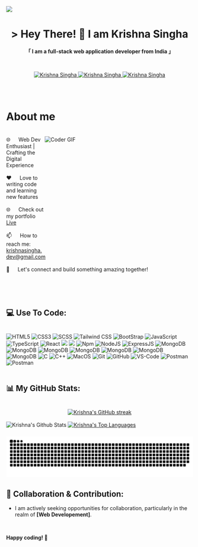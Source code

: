 <!-- Profile views -->

<a href="https://visitcount.itsvg.in">
  <img src="https://komarev.com/ghpvc/?username=krishna-singha&color=blueviolet" />
</a>

<br>

<!-- Intro  -->
<h1 align="center">
    &gt; Hey There! 👋  I am <b>Krishna Singha</b>
    <br>
</h1>

<p align="center"> 
  <b>「 I am a full-stack web application developer from <b>India</b> 」</b>
</p>
<br>

<p align="center">
 <a href="https://linkedin.com/in/krishnasingha/" target="_blank">
  <img src="https://img.shields.io/badge/LinkedIn-0077B5?style=for-the-badge&logo=linkedin&logoColor=white" alt="Krishna Singha"/>
 </a>
 <a href="https://www.instagram.com/krishna___singha" target="_blank">
  <img src="https://img.shields.io/badge/Instagram-fe4164?style=for-the-badge&logo=instagram&logoColor=white" alt="Krishna Singha"/>
 </a> 
 <a href="https://facebook.com/krishnasingha426" target="_blank">
  <img src="https://img.shields.io/badge/Facebook-20BEFF?&style=for-the-badge&logo=facebook&logoColor=white" alt="Krishna Singha"/>
  </a> 
</p>
<br><br>

<!-- About Section -->

# About me

<br>
<div>
    <img align="right" src="https://raw.githubusercontent.com/raghavk16/raghavk16/master/giphy.webp" alt="Coder GIF" width="400px" height="300px">
    🌐 &emsp; Web Dev Enthusiast | Crafting the Digital Experience <br><br>
    ❤️ &emsp; Love to writing code and learning new features <br><br>
    🌐 &emsp; Check out my portfolio <a href="https://krishnasingha.wiki">Live</a> <br><br>
    📫 &emsp; How to reach me: <a href="mailto:krishnasingha.dev@gmail.com">krishnasingha.dev@gmail.com</a> <br><br>
    🚀 &emsp; Let's connect and build something amazing together! <br><br>
</div>

<br><br>

## 💻 Use To Code:

<br>

<div>
  <!-- HTML -->
  <img src="https://user-images.githubusercontent.com/25181517/192158954-f88b5814-d510-4564-b285-dff7d6400dad.png" alt="HTML5" width="60px"/>

  <!-- CSS -->
  <img src="https://user-images.githubusercontent.com/25181517/183898674-75a4a1b1-f960-4ea9-abcb-637170a00a75.png" alt="CSS3" width="60px"/>

  <!-- SCSS -->
  <img src="https://user-images.githubusercontent.com/25181517/192158956-48192682-23d5-4bfc-9dfb-6511ade346bc.png" alt="SCSS" width="50px"/>

  <!-- Tailwind CSS -->
  <img src="https://user-images.githubusercontent.com/25181517/202896760-337261ed-ee92-4979-84c4-d4b829c7355d.png" alt="Tailwind CSS" width="60px"/>

  <!-- Bootstrap -->
  <img src="https://user-images.githubusercontent.com/25181517/183898054-b3d693d4-dafb-4808-a509-bab54cf5de34.png" alt="BootStrap" width="60px"/>

  <!-- JavaScript -->
  <img src="https://user-images.githubusercontent.com/25181517/117447155-6a868a00-af3d-11eb-9cfe-245df15c9f3f.png" alt="JavaScript" width="52px"/>

  <!-- TypeScript -->
  <img src="https://user-images.githubusercontent.com/25181517/183890598-19a0ac2d-e88a-4005-a8df-1ee36782fde1.png" alt="TypeScript" width="55px"/>
  
  <!-- React -->
  <img src="https://user-images.githubusercontent.com/25181517/183897015-94a058a6-b86e-4e42-a37f-bf92061753e5.png" alt="React" width="60px"/>

  <!-- Next.js -->
  <img src="https://github.com/marwin1991/profile-technology-icons/assets/136815194/5f8c622c-c217-4649-b0a9-7e0ee24bd704" width="60px" />
  
  <!-- Redux -->
  <img src="https://user-images.githubusercontent.com/25181517/187896150-cc1dcb12-d490-445c-8e4d-1275cd2388d6.png" width="60px" />

  <!-- Npm -->
  <img src="https://user-images.githubusercontent.com/25181517/121401671-49102800-c959-11eb-9f6f-74d49a5e1774.png" alt="Npm" width="60px"/>
  
  <!-- NodeJS -->
  <img src="https://user-images.githubusercontent.com/25181517/183568594-85e280a7-0d7e-4d1a-9028-c8c2209e073c.png" alt="NodeJS" width="60px"/>

  <!-- ExpressJS -->
  <img src="https://user-images.githubusercontent.com/25181517/183859966-a3462d8d-1bc7-4880-b353-e2cbed900ed6.png" alt="ExpressJS" width="60px"/>

  <!-- MongoDB -->
  <img src="https://user-images.githubusercontent.com/25181517/182884177-d48a8579-2cd0-447a-b9a6-ffc7cb02560e.png" alt="MongoDB" width="60px"/>
  
  <!-- Vite -->
  <img src="https://github-production-user-asset-6210df.s3.amazonaws.com/62091613/261395532-b40892ef-efb8-4b0e-a6b5-d1cfc2f3fc35.png" alt="MongoDB" width="60px"/>
  
  <!-- Firebase -->
  <img src="https://user-images.githubusercontent.com/25181517/189716855-2c69ca7a-5149-4647-936d-780610911353.png" alt="MongoDB" width="60px"/>
  
  <!-- Auth0 -->
  <img src="https://cdn.brighttalk.com/ams/california/images/channel/19357/image_840418.png" alt="MongoDB" width="60px"/>
  
  <!-- Rest api -->
  <img src="https://user-images.githubusercontent.com/25181517/192107858-fe19f043-c502-4009-8c47-476fc89718ad.png" alt="MongoDB" width="60px"/>
  
  <!-- Figma -->
  <img src="https://user-images.githubusercontent.com/25181517/189715289-df3ee512-6eca-463f-a0f4-c10d94a06b2f.png" alt="MongoDB" width="60px"/>
  
  <!-- Canva -->
  <img src="https://github-production-user-asset-6210df.s3.amazonaws.com/136815194/253220886-02494c7c-de6a-43a6-9293-6369696842ed.png" alt="MongoDB" width="60px"/>

  <!-- C -->
  <img src="https://user-images.githubusercontent.com/25181517/192106070-46255bcf-65e6-4c6b-a296-bf8d0d8fb2a7.png" alt="C" width="60px"/>

  <!-- C++ -->
  <img src="https://user-images.githubusercontent.com/25181517/192106073-90fffafe-3562-4ff9-a37e-c77a2da0ff58.png" alt="C++" width="60px"/>

  <!-- MacOS -->
  <img src="https://user-images.githubusercontent.com/25181517/186884152-ae609cca-8cf1-4175-8d60-1ce1fa078ca2.png" alt="MacOS" width="60px"/>

  <!-- Git -->
  <img src="https://user-images.githubusercontent.com/25181517/192108372-f71d70ac-7ae6-4c0d-8395-51d8870c2ef0.png" alt="Git" width="60px"/>

  <!-- GitHub -->
  <img src="https://user-images.githubusercontent.com/25181517/192108374-8da61ba1-99ec-41d7-80b8-fb2f7c0a4948.png" alt="GitHub" width="60px"/>
  
  <!-- VS-Code -->
  <img src="https://user-images.githubusercontent.com/25181517/192108891-d86b6220-e232-423a-bf5f-90903e6887c3.png" alt="VS-Code" width="52px"/>
  
  <!-- Postman -->
  <img src="https://user-images.githubusercontent.com/25181517/192109061-e138ca71-337c-4019-8d42-4792fdaa7128.png" alt="Postman" width="52px"/>
  
  <!-- Arduino -->
  <img src="https://github.com/marwin1991/profile-technology-icons/assets/136815194/a57a85ba-e2dd-4036-85b6-7e1532391627" alt="Postman" width="52px"/>
</div>

<br>

## 📊 My GitHub Stats:

<br>

<div align="center">
  <a href="https://github.com/krishna-singha">
    <img src="https://github-readme-streak-stats.herokuapp.com/?user=krishna-singha&theme=radical&hide_border=false" alt="Krishna's GitHub streak"/>
  </a>
</div>

<br>

<div align="center>
  <a href="https://github.com/krishna-singha">
    <img alt="Krishna's Github Stats" src="https://github-readme-stats.vercel.app/api?username=krishna-singha&theme=radical&hide_border=false&include_all_commits=false&count_private=false" height="192px" width="49.5%"/>
  </a>
  <a href="https://github.com/krishna-singha">
    <img alt="Krishna's Top Languages" src="https://github-readme-stats.vercel.app/api/top-langs/?username=krishna-singha&theme=radical&hide_border=false&include_all_commits=false&count_private=false&layout=compact" height="192px" width="49.5%"/>
  </a>
</div>

###

<div align="center">
  <img src="https://raw.githubusercontent.com/krishna-singha/krishna-singha/output/snake.svg" alt="Snake animation" />
</div>

## 🤝 Collaboration & Contribution:

- <p>I am actively seeking opportunities for collaboration, particularly in the realm of <b>[Web Developement]</b>.</p>

<br>

**Happy coding! 🚀**

<br>
